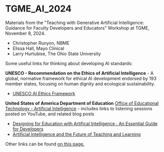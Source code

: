 # TGME_AI_2024
Materials from the "Teaching with Generative Artificial Intelligence: Guidance for Faculty Developers and Educators" Workshop at TGME, November 8, 2024.

- Christopher Runyon, NBME
- Elissa Hall, Mayo Clinical
- Larry Hurtubise, The Ohio State University

Some useful links for thinking about developing AI standards:

**UNESCO - Recommendation on the Ethics of Artificial Intelligence** - A global, normative framework for ethical AI development endorsed by 193 member states, focusing on human dignity and ecological sustainability.
- [UNESCO AI Ethics Framework](https://unesdoc.unesco.org/ark:/48223/pf0000377897)

**United States of America Department of Education** [Office of Educational Technology - Artificial Intelligence](https://tech.ed.gov/ai/) - includes links to listening sessions posted on YouTube, and related blog posts
- [Designing for Education with Artifical Intelligence : An Essential Guide for Developers](https://tech.ed.gov/designing-for-education-with-artificial-intelligence/)
- [Artificial Intelligence and the Future of Teaching and Learning](https://tech.ed.gov/ai-future-of-teaching-and-learning/) 

Other links can be found [on this page.](https://github.com/runyoncr/IAEA_AI_Best_Practices/blob/main/README.md)
